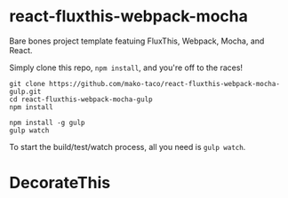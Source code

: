 # react-fluxthis-webpack-mocha
Bare bones project template featuing FluxThis, Webpack, Mocha, and React.

Simply clone this repo, `npm install`, and you're off to the races!

```
git clone https://github.com/mako-taco/react-fluxthis-webpack-mocha-gulp.git
cd react-fluxthis-webpack-mocha-gulp
npm install

npm install -g gulp
gulp watch
```

To start the build/test/watch process, all you need is `gulp watch`.
# DecorateThis
